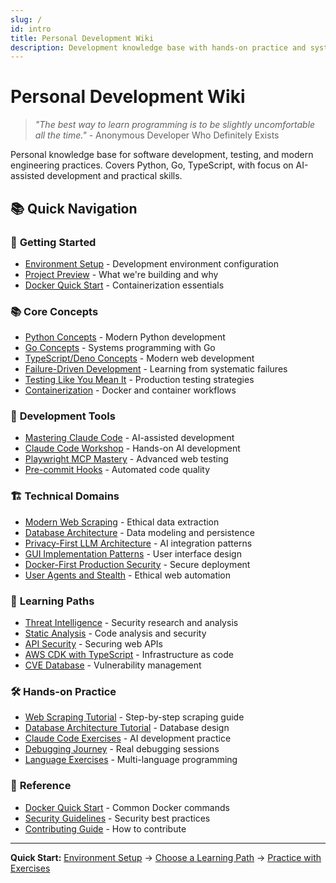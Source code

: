 ```yaml
---
slug: /
id: intro
title: Personal Development Wiki
description: Development knowledge base with hands-on practice and systematic debugging
---
```


# Personal Development Wiki

> *"The best way to learn programming is to be slightly uncomfortable all the time."* - Anonymous Developer Who Definitely Exists

Personal knowledge base for software development, testing, and modern engineering practices. Covers Python, Go, TypeScript, with focus on AI-assisted development and practical skills.

## 📚 Quick Navigation

### 🚀 **Getting Started**
- [Environment Setup](getting-started/setup) - Development environment configuration
- [Project Preview](getting-started/preview) - What we're building and why
- [Docker Quick Start](reference/docker-quick-start) - Containerization essentials

### 📚 **Core Concepts**
- [Python Concepts](concepts/python-concepts) - Modern Python development
- [Go Concepts](concepts/golang-concepts) - Systems programming with Go
- [TypeScript/Deno Concepts](concepts/typescript-deno-concepts) - Modern web development
- [Failure-Driven Development](core-concepts/failure-driven-development) - Learning from systematic failures
- [Testing Like You Mean It](core-concepts/testing-like-you-mean-it) - Production testing strategies
- [Containerization](core-concepts/containerization) - Docker and container workflows

### 🔧 **Development Tools**
- [Mastering Claude Code](development-tools/mastering-claude-code) - AI-assisted development
- [Claude Code Workshop](development-tools/claude-code-workshop) - Hands-on AI development
- [Playwright MCP Mastery](development-tools/playwright-mcp-mastery) - Advanced web testing
- [Pre-commit Hooks](concepts/pre-commit-hooks-claude-code) - Automated code quality

### 🏗️ **Technical Domains**
- [Modern Web Scraping](backend/modern-web-scraping) - Ethical data extraction
- [Database Architecture](backend/database-architecture) - Data modeling and persistence
- [Privacy-First LLM Architecture](backend/privacy-first-llm-architecture) - AI integration patterns
- [GUI Implementation Patterns](frontend/gui-implementation-patterns) - User interface design
- [Docker-First Production Security](security/docker-first-production-security) - Secure deployment
- [User Agents and Stealth](security/user-agents-and-stealth) - Ethical web automation

### 🎯 **Learning Paths**
- [Threat Intelligence](learning-plans/plan-1-threat-intelligence) - Security research and analysis
- [Static Analysis](learning-plans/plan-2-static-analysis) - Code analysis and security
- [API Security](learning-plans/plan-3-api-security) - Securing web APIs
- [AWS CDK with TypeScript](learning-plans/plan-4-aws-cdk-typescript) - Infrastructure as code
- [CVE Database](learning-plans/plan-7-cve-database) - Vulnerability management

### 🛠️ **Hands-on Practice**
- [Web Scraping Tutorial](hands-on-practice/web-scraping-tutorial) - Step-by-step scraping guide
- [Database Architecture Tutorial](hands-on-practice/database-architecture-tutorial) - Database design
- [Claude Code Exercises](exercises/claude-code-exercises) - AI development practice
- [Debugging Journey](hands-on-practice/debugging-journey) - Real debugging sessions
- [Language Exercises](exercises/language-exercises) - Multi-language programming

### 📖 **Reference**
- [Docker Quick Start](reference/docker-quick-start) - Common Docker commands
- [Security Guidelines](reference/security-note) - Security best practices
- [Contributing Guide](resources/contributing) - How to contribute

---

**Quick Start:** [Environment Setup](getting-started/setup) → [Choose a Learning Path](learning-paths/index) → [Practice with Exercises](hands-on-practice/index)